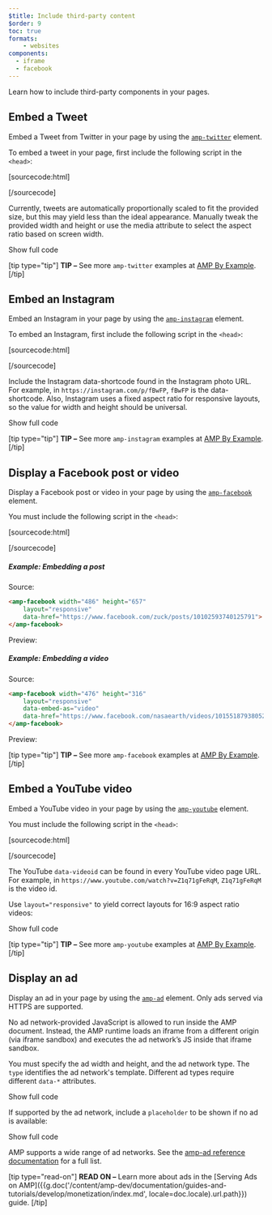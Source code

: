 ```yaml
---
$title: Include third-party content
$order: 9
toc: true
formats:
    - websites
components:
  - iframe
  - facebook
---
```




Learn how to include third-party components in your pages.

## Embed a Tweet

Embed a  Tweet from Twitter in your page by
using the [`amp-twitter`](/docs/reference/components/amp-twitter.html) element.

To embed a tweet in your page,
first include the following script in the `<head>`:

[sourcecode:html]
<script async custom-element="amp-twitter"
  src="https://cdn.ampproject.org/v0/amp-twitter-0.1.js"></script>
[/sourcecode]

Currently, tweets are automatically proportionally scaled
to fit the provided size,
but this may yield less than the ideal appearance.
Manually tweak the provided width and height or use the media attribute
to select the aspect ratio based on screen width.

<!-- embedded twitter example -->
<div>
<amp-iframe height="174"
            layout="fixed-height"
            sandbox="allow-scripts allow-forms allow-same-origin"
            resizable
            src="https://ampproject-b5f4c.firebaseapp.com/examples/thirdparty.twitter.embed.html">
  <div overflow tabindex="0" role="button" aria-label="Show more">Show full code</div>
  <div placeholder></div>
</amp-iframe>
</div>

[tip type="tip"]
**TIP –** See more `amp-twitter` examples at [AMP By Example](https://ampbyexample.com/components/amp-twitter/).
[/tip]

## Embed an Instagram

Embed an Instagram in your page by
using the [`amp-instagram`](/docs/reference/components/amp-instagram.html) element.

To embed an Instagram,
first include the following script in the `<head>`:

[sourcecode:html]
<script async custom-element="amp-instagram"
  src="https://cdn.ampproject.org/v0/amp-instagram-0.1.js"></script>
[/sourcecode]

Include the Instagram data-shortcode found in the Instagram photo URL.
For example, in `https://instagram.com/p/fBwFP`,
`fBwFP` is the data-shortcode.
Also, Instagram uses a fixed aspect ratio for responsive layouts,
so the value for width and height should be universal.

<!-- embedded Instagram example -->
<div>
<amp-iframe height="174"
            layout="fixed-height"
            sandbox="allow-scripts allow-forms allow-same-origin"
            resizable
            src="https://ampproject-b5f4c.firebaseapp.com/examples/thirdparty.instagram.embed.html">
  <div overflow tabindex="0" role="button" aria-label="Show more">Show full code</div>
  <div placeholder></div>
</amp-iframe>
</div>

[tip type="tip"]
**TIP –** See more `amp-instagram` examples at [AMP By Example](https://ampbyexample.com/components/amp-instagram/).
[/tip]

## Display a Facebook post or video

Display a Facebook post or video in your page by
using the [`amp-facebook`](/docs/reference/components/amp-facebook.html) element.

You must include the following script in the `<head>`:

[sourcecode:html]
<script async custom-element="amp-facebook"
  src="https://cdn.ampproject.org/v0/amp-facebook-0.1.js"></script>
[/sourcecode]

##### Example: Embedding a post

Source:
```html
<amp-facebook width="486" height="657"
    layout="responsive"
    data-href="https://www.facebook.com/zuck/posts/10102593740125791">
</amp-facebook>
```
Preview:
<amp-facebook width="486" height="657"
    layout="responsive"
    data-href="https://www.facebook.com/zuck/posts/10102593740125791">
</amp-facebook>

##### Example: Embedding a video

Source:
```html
<amp-facebook width="476" height="316"
    layout="responsive"
    data-embed-as="video"
    data-href="https://www.facebook.com/nasaearth/videos/10155187938052139">
</amp-facebook>
```
Preview:
<amp-facebook width="476" height="316"
    layout="responsive"
    data-embed-as="video"
    data-href="https://www.facebook.com/nasaearth/videos/10155187938052139">
</amp-facebook>

[tip type="tip"]
**TIP –** See more `amp-facebook` examples at [AMP By Example](https://ampbyexample.com/components/amp-facebook/).
[/tip]

## Embed a YouTube video

Embed a YouTube video in your page by
using the [`amp-youtube`](/docs/reference/components/amp-youtube.html) element.

You must include the following script in the `<head>`:

[sourcecode:html]
<script async custom-element="amp-youtube"
  src="https://cdn.ampproject.org/v0/amp-youtube-0.1.js"></script>
[/sourcecode]

The YouTube `data-videoid` can be found in every YouTube video page URL.
For example, in `https://www.youtube.com/watch?v=Z1q71gFeRqM`,
`Z1q71gFeRqM` is the video id.

Use `layout="responsive"` to yield correct layouts for 16:9 aspect ratio videos:

<!-- embedded youtube example -->
<div>
<amp-iframe height="174"
            layout="fixed-height"
            sandbox="allow-scripts allow-forms allow-same-origin"
            resizable
            src="https://ampproject-b5f4c.firebaseapp.com/examples/responsive.youtube.embed.html">
  <div overflow tabindex="0" role="button" aria-label="Show more">Show full code</div>
  <div placeholder></div>
</amp-iframe>
</div>

[tip type="tip"]
**TIP –** See more `amp-youtube` examples at [AMP By Example](https://ampbyexample.com/components/amp-youtube/).
[/tip]

## Display an ad

Display an ad in your page by
using the [`amp-ad`](/docs/reference/components/amp-ad.html) element.
Only ads served via HTTPS are supported.

No ad network-provided JavaScript is allowed to run inside the AMP document.
Instead, the AMP runtime loads an iframe from a
different origin (via iframe sandbox)
and executes the ad network’s JS inside that iframe sandbox.

You must specify the ad width and height, and the ad network type.
The `type` identifies the ad network's template.
Different ad types require different `data-*` attributes.

<!-- embedded ad example -->
<div>
<amp-iframe height="212"
            layout="fixed-height"
            sandbox="allow-scripts allow-forms allow-same-origin"
            resizable
            src="https://ampproject-b5f4c.firebaseapp.com/examples/thirdparty.ad-basic.embed.html">
  <div overflow tabindex="0" role="button" aria-label="Show more">Show full code</div>
  <div placeholder></div>
</amp-iframe>
</div>

If supported by the ad network,
include a `placeholder`
to be shown if no ad is available:

<!-- embedded ad example -->
<div>
<amp-iframe height="232"
            layout="fixed-height"
            sandbox="allow-scripts allow-forms allow-same-origin"
            resizable
            src="https://ampproject-b5f4c.firebaseapp.com/examples/thirdparty.ad-placeholder.embed.html">
  <div overflow tabindex="0" role="button" aria-label="Show more">Show full code</div>
  <div placeholder></div>
</amp-iframe>
</div>

AMP supports a wide range of ad networks. See the [amp-ad reference documentation](/docs/reference/components/amp-ad.html#supported-ad-networks)  for a full list.

[tip type="read-on"]
**READ ON –** Learn more about ads in the [Serving Ads on AMP]({{g.doc('/content/amp-dev/documentation/guides-and-tutorials/develop/monetization/index.md', locale=doc.locale).url.path}}) guide.
[/tip]
